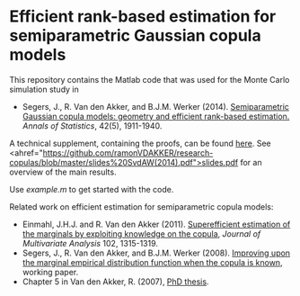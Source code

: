 # Efficient rank-based estimation for semiparametric Gaussian copula models

This repository contains the Matlab code that was used for the Monte Carlo simulation study in

*   Segers, J., R. Van den Akker, and B.J.M. Werker (2014). 
<a href="https://arxiv.org/pdf/1306.6658.pdf">Semiparametric Gaussian copula models: geometry and efficient rank-based estimation.</a> <i>Annals of Statistics</i>, 42(5), 1911-1940.

A technical supplement, containing the proofs, can be found <a href="https://projecteuclid.org/journals/supplementalcontent/10.1214/14-AOS1244/suppdf_1.pdf"  target="_blank"  rel="noopener noreferrer">here</a>. See <ahref="https://github.com/ramonVDAKKER/research-copulas/blob/master/slides%20SvdAW(2014).pdf">slides.pdf</a> for an overview of the main results. 

Use <i>example.m</i> to get started with the code.

Related work on efficient estimation for semiparametric copula models:
*   Einmahl, J.H.J. and R. Van den Akker (2011). <a href="https://doi.org/10.1016/j.jmva.2011.04.015">Superefficient estimation of the marginals by exploiting knowledge on the copula</a>, <i>Journal of Multivariate Analysis</i> 102, 1315-1319.
*   Segers, J., R. Van den Akker, and B.J.M. Werker (2008). <a href="https://papers.ssrn.com/sol3/papers.cfm?abstract_id=1123502">Improving upon the marginal empirical distribution function when the copula is known</a>, working paper.
*   Chapter 5 in Van den Akker, R. (2007), <a href="https://papers.ssrn.com/sol3/papers.cfm?abstract_id=2412998">PhD thesis</a>.  


